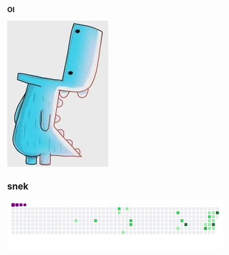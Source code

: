 ### OI
![Screenshot](desnecessauro.jpg)
<!--
**vick7000/vick7000** is a ✨ _special_ ✨ repository because its `README.md` (this file) appears on your GitHub profile.

Here are some ideas to get you started:

- 🔭 I’m currently working on ...
- 🌱 I’m currently learning ...
- 👯 I’m looking to collaborate on ...
- 🤔 I’m looking for help with ...
- 💬 Ask me about ...
- 📫 How to reach me: ...
- 😄 Pronouns: ...
- ⚡ Fun fact: ...
-->

## snek
![snake gif](https://github.com/vick7000/vick7000/blob/output/github-contribution-grid-snake.gif)
